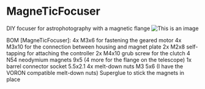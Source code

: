 # MagneTicFocuser
DIY focuser for astrophotography with a magnetic flange
![This is an image](https://github.com/LionBit76/MagneTicFocuser/blob/main/imgages/MagneTicFocuser_PG27.png)

BOM [MagneTicFocuser]:
     4x M3x6 for fastening the geared motor
     4x M3x10 for the connection between housing and magnet plate
     2x M2x8 self-tapping for attaching the controller
     2x M4x10 grub screw for the clutch
     4 N54 neodymium magnets 9x5 (4 more for the flange on the telescope)
     1x barrel connector socket 5.5x2.1
     4x melt-down nuts M3 5x6 (I have the VORON compatible melt-down nuts)
     Superglue to stick the magnets in place
